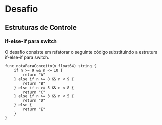 # Desafio
## Estruturas de Controle
### if-else-if para switch

O desafio consiste em refatorar o seguinte código substituindo a estrutura if-else-if para switch.

```
func notaParaConceito(n float64) string {
	if n >= 9 && n <= 10 {
		return "A"
	} else if n >= 8 && n < 9 {
		return "B"
	} else if n >= 5 && n < 8 {
		return "C"
	} else if n >= 3 && n < 5 {
		return "D"
	} else {
		return "E"
	}
}
```